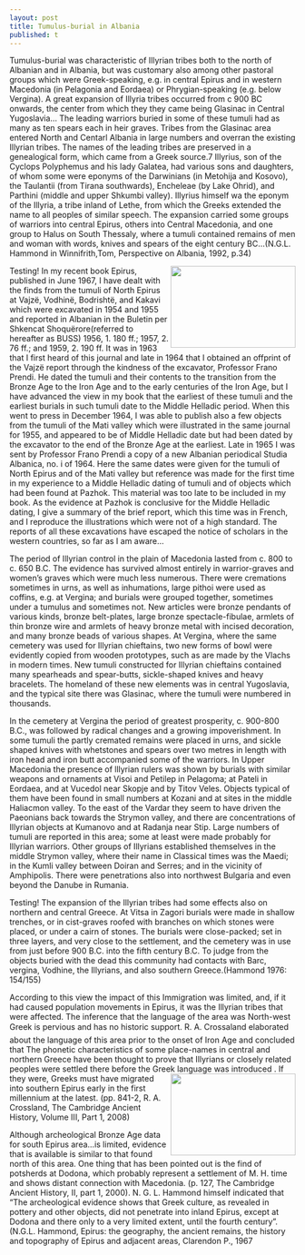 ```yaml
---
layout: post
title: Tumulus-burial in Albania
published: t
---
```

Tumulus-burial was characteristic of Illyrian tribes both to the north of Albanian and in Albania, but was customary also among other pastoral groups which were Greek-speaking, e.g. in central Epirus and in western Macedonia (in Pelagonia and Eordaea) or Phrygian-speaking (e.g. below Vergina). A great expansion of Illyria tribes occurred from c 900 BC onwards, the center from which they they came being Glasinac in Central Yugoslavia… The leading warriors buried in some of these tumuli had as many as ten spears each in heir graves. Tribes from the Glasinac area entered North and Centarl Albania in large numbers and overran the existing Illyrian tribes. The names of the leading tribes are preserved in a genealogical form, which came from a Greek source.7 Illyrius, son of the Cyclops Polyphemus and his lady Galatea, had various sons and daughters, of whom some were eponyms of the Darwinians (in Metohija and Kosovo), the Taulantii (from Tirana southwards), Encheleae (by Lake Ohrid), and Parthini (middle and upper Shkumbi valley). Illyrius himself wa the eponym of the Illyria, a tribe inland of Lethe, from which the Greeks extended the name to all peoples of similar speech. The expansion carried some groups of warriors into central Epirus, others into Central Macedonia, and one group to Halus on South Thessaly, where a tumuli contained remains of men and woman with words, knives and spears of the eight century BC…(N.G.L. Hammond in Winnifrith,Tom, Perspective on Albania, 1992, p.34)

<p><img src="http://albter.eu5.org/images/EpirusMycynaen.jpg" width="220" height="144" align="right" />Testing! </div>In my recent book Epirus, published in June 1967, I have dealt with the finds from the tumuli of North Epirus at Vajzë, Vodhinë, Bodrishtë, and Kakavi which were excavated in 1954 and 1955 and reported in Albanian in the Buletin per Shkencat Shoquërore(referred to hereafter as BUSS) 1956, 1. 180 ff.; 1957, 2. 76 ff.; and 1959, 2. 190 ff. It was in 1963 that I first heard of this journal and late in 1964 that I obtained an offprint of the Vajzë report through the kindness of the excavator, Professor Frano Prendi. He dated the tumuli and their contents to the transition from the Bronze Age to the Iron Age and to the early centuries of the Iron Age, but I have advanced the view in my book that the earliest of these tumuli and the earliest burials in such tumuli date to the Middle Helladic period. When this went to press in December 1964, I was able to publish also a few objects from the tumuli of the Mati valley which were illustrated in the same journal for 1955, and appeared to be of Middle Helladic date but had been dated by the excavator to the end of the Bronze Age at the earliest. Late in 1965 I was sent by Professor Frano Prendi a copy of a new Albanian periodical Studia Albanica, no. i of 1964. Here the same dates were given for the tumuli of North Epirus and of the Mati valley but reference was made for the first time in my experience to a Middle Helladic dating of tumuli and of objects which had been found at Pazhok. This material was too late to be included in my book. As the evidence at Pazhok is conclusive for the Middle Helladic dating, I give a summary of the brief report, which this time was in French, and I reproduce the illustrations which were not of a high standard. The reports of all these excavations have escaped the notice of scholars in the western countries, so far as I am aware…
<p>The period of Illyrian control in the plain of Macedonia lasted from c. 800 to c. 650 B.C. The evidence has survived almost entirely in warrior-graves and women’s graves which were much less numerous. There were cremations sometimes in urns, as well as inhumations, large pithoi were used as coffins, e.g. at Vergina; and burials were grouped together, sometimes under a tumulus and sometimes not. New articles were bronze pendants of various kinds, bronze belt-plates, large bronze spectacle-fibulae, armlets of thin bronze wire and armlets of heavy bronze metal with incised decoration, and many bronze beads of various shapes. At Vergina, where the same cemetery was used for Illyrian chieftains, two new forms of bowl were evidently copied from wooden prototypes, such as are made by the Vlachs in modern times. New tumuli constructed for Illyrian chieftains contained many spearheads and spear-butts, sickle-shaped knives and heavy bracelets. The homeland of these new elements was in central Yugoslavia, and the typical site there was Glasinac, where the tumuli were numbered in thousands.<p>In the cemetery at Vergina the period of greatest prosperity, c. 900-800 B.C., was followed by radical changes and a growing impoverishment. In some tumuli the partly cremated remains were placed in urns, and sickle shaped knives with whetstones and spears over two metres in length with iron head and iron butt accompanied some of the warriors. In Upper Macedonia the presence of lllyrian rulers was shown by burials with similar weapons and ornaments at Visoi and Petilep in Pelagoma; at Pateli in Eordaea, and at Vucedol near Skopje and by Titov Veles. Objects typical of them have been found in small numbers at Kozani and at sites in the middle Haliacmon valley. To the east of the Vardar they seem to have driven the Paeonians back towards the Strymon valley, and there are concentrations of Illyrian objects at Kumanovo and at Radanja near Stip. Large numbers of tumuli are reported in this area; some at least were made probably for Illyrian warriors. Other groups of Illyrians established themselves in the middle Strymon valley, where their name in Classical times was the Maedi; in the Kumli valley between Doiran and Serres; and in the vicinity of Amphipolis. There were penetrations also into northwest Bulgaria and even beyond the Danube in Rumania.
 
Testing! The expansion of the Illyrian tribes had some effects also on northern and central Greece. At Vitsa in Zagori burials were made in shallow trenches, or in cist-graves roofed with branches on which stones were placed, or under a cairn of stones. The burials were close-packed; set in three layers, and very close to the settlement, and the cemetery was in use from just before 900 B.C. into the fifth century B.C. To judge from the objects buried with the dead this community had contacts with Barc, vergina, Vodhine, the Illyrians, and also southern Greece.(Hammond 1976: 154/155)

According to this view the impact of this Immigration was limited, and, if it had caused population movements  in Epirus, it was the Illyrian tribes that were affected. The inference that the language of the area was North-west Greek is pervious and has no historic support. R. A. Crossaland elaborated about the language of this area prior to the onset of Iron Age and concluded that The phonetic characteristics of some place-names in central and northern Greece have been thought to prove that Illyrians or closely related peoples were settled there before the Greek language was introduced . <img src="http://albter.eu5.org/images/AncientGreece.jpg" width="220" height="144" align="right" />If they were, Greeks must have migrated into southern Epirus early in the first millennium at the latest. (pp. 841-2, R. A. Crossland, The Cambridge Ancient History, Volume III, Part 1, 2008)

Although archeological Bronze Age data for south Epirus area…is limited, evidence that is available is similar to that found north of this area. One thing that has been pointed out is the find of potsherds at Dodona, which probably represent a settlement of M. H. time and shows distant connection with Macedonia. (p. 127, The Cambridge Ancient History, II, part 1, 2000). N. G. L. Hammond himself indicated that “The archeological evidence shows that Greek culture, as revealed in pottery and other objects, did not penetrate into inland Epirus, except at Dodona and there only to a very limited extent, until the fourth century”. (N.G.L. Hammond, Epirus: the geography, the ancient remains, the history and topography of Epirus and adjacent areas, Clarendon P., 1967
